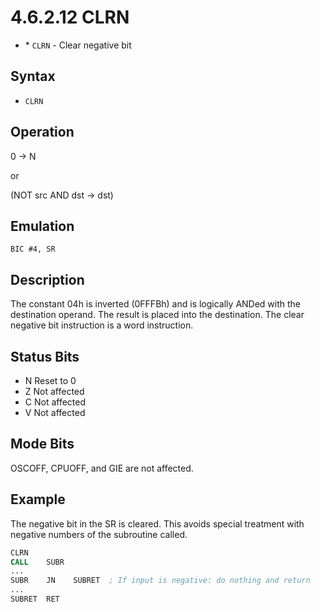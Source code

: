 # 4.6.2.12 CLRN

- \* `CLRN` - Clear negative bit

## Syntax

- `CLRN`

## Operation

0 → N

or

(NOT src AND dst → dst)

## Emulation

`BIC #4, SR`

## Description

The constant 04h is inverted (0FFFBh) and is logically ANDed with the destination
operand. The result is placed into the destination. The clear negative bit instruction is a word instruction.

## Status Bits

- N Reset to 0
- Z Not affected
- C Not affected
- V Not affected

## Mode Bits

OSCOFF, CPUOFF, and GIE are not affected.

## Example

The negative bit in the SR is cleared. This avoids special treatment with negative numbers of the subroutine called.

```asm
CLRN
CALL    SUBR
...
SUBR    JN    SUBRET  ; If input is negative: do nothing and return
...
SUBRET  RET
```
